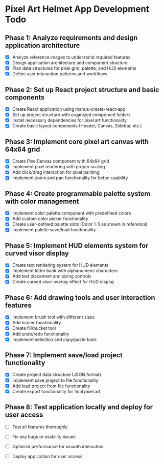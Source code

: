 # Pixel Art Helmet App Development Todo

## Phase 1: Analyze requirements and design application architecture
- [x] Analyze reference images to understand required features
- [x] Design application architecture and component structure
- [x] Plan data structures for pixel grid, palette, and HUD elements
- [x] Define user interaction patterns and workflows

## Phase 2: Set up React project structure and basic components
- [x] Create React application using manus-create-react-app
- [x] Set up project structure with organized component folders
- [x] Install necessary dependencies for pixel art functionality
- [x] Create basic layout components (Header, Canvas, Sidebar, etc.)

## Phase 3: Implement core pixel art canvas with 64x64 grid
- [x] Create PixelCanvas component with 64x64 grid
- [x] Implement pixel rendering with proper scaling
- [x] Add click/drag interaction for pixel painting
- [x] Implement zoom and pan functionality for better usability

## Phase 4: Create programmable palette system with color management
- [x] Implement color palette component with predefined colors
- [x] Add custom color picker functionality
- [x] Create user-defined palette slots (Color 1-5 as shown in reference)
- [x] Implement palette save/load functionality

## Phase 5: Implement HUD elements system for curved visor display
- [x] Create text rendering system for HUD elements
- [x] Implement letter bank with alphanumeric characters
- [x] Add text placement and sizing controls
- [x] Create curved visor overlay effect for HUD display

## Phase 6: Add drawing tools and user interaction features
- [x] Implement brush tool with different sizes
- [x] Add eraser functionality
- [x] Create fill/bucket tool
- [x] Add undo/redo functionality
- [x] Implement selection and copy/paste tools

## Phase 7: Implement save/load project functionality
- [x] Create project data structure (JSON format)
- [x] Implement save project to file functionality
- [x] Add load project from file functionality
- [x] Create export functionality for final pixel art

## Phase 8: Test application locally and deploy for user access
- [ ] Test all features thoroughly
- [ ] Fix any bugs or usability issues
- [ ] Optimize performance for smooth interaction
- [ ] Deploy application for user access

